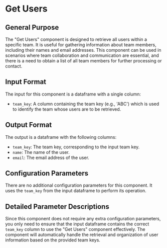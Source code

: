 # Get Users

## General Purpose

The "Get Users" component is designed to retrieve all users within a specific team. It is useful for gathering information about team members, including their names and email addresses. This component can be used in scenarios where team collaboration and communication are essential, and there is a need to obtain a list of all team members for further processing or contact.

## Input Format

The input for this component is a dataframe with a single column:

- `team_key`: A column containing the team key (e.g., 'ABC') which is used to identify the team whose users are to be retrieved.

## Output Format

The output is a dataframe with the following columns:

- `team_key`: The team key, corresponding to the input team key.
- `name`: The name of the user.
- `email`: The email address of the user.

## Configuration Parameters

There are no additional configuration parameters for this component. It uses the `team_key` from the input dataframe to perform its operation.

## Detailed Parameter Descriptions

Since this component does not require any extra configuration parameters, you only need to ensure that the input dataframe contains the correct `team_key` column to use the "Get Users" component effectively. The component will automatically handle the retrieval and organization of user information based on the provided team keys.